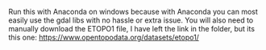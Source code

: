 Run this with Anaconda on windows because with Anaconda you can most easily use the gdal libs with no hassle or extra issue.
You will also need to manually download the ETOPO1 file, I have left the link in the folder, but its this one: https://www.opentopodata.org/datasets/etopo1/
